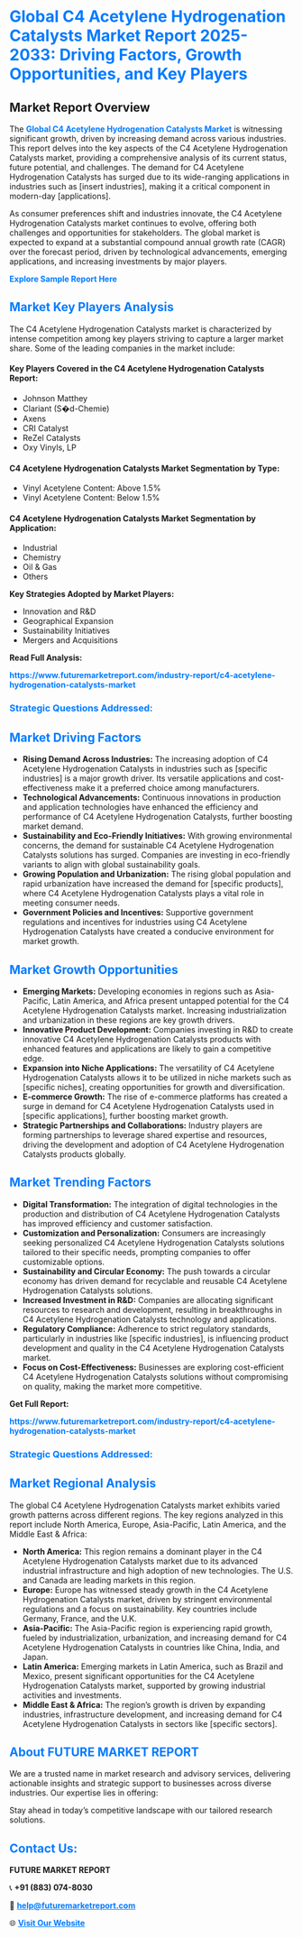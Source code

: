 <h1 style="color: #007BFF;">Global C4 Acetylene Hydrogenation Catalysts Market Report 2025-2033: Driving Factors, Growth Opportunities, and Key Players</h1>

<section id="overview">
<h2>Market Report Overview</h2>
<p>The <a href="https://www.futuremarketreport.com/industry-report/c4-acetylene-hydrogenation-catalysts-market" style="color: #007BFF; text-decoration: none;"><strong>Global C4 Acetylene Hydrogenation Catalysts Market</strong></a> is witnessing significant growth, driven by increasing demand across various industries. This report delves into the key aspects of the C4 Acetylene Hydrogenation Catalysts market, providing a comprehensive analysis of its current status, future potential, and challenges. The demand for C4 Acetylene Hydrogenation Catalysts has surged due to its wide-ranging applications in industries such as [insert industries], making it a critical component in modern-day [applications].</p>
<p>As consumer preferences shift and industries innovate, the C4 Acetylene Hydrogenation Catalysts market continues to evolve, offering both challenges and opportunities for stakeholders. The global market is expected to expand at a substantial compound annual growth rate (CAGR) over the forecast period, driven by technological advancements, emerging applications, and increasing investments by major players.</p>
</section>

<section id="overview">
<p><a href="https://www.futuremarketreport.com/request-sample/reportId=115104" style="color: #007BFF; text-decoration: none;"><strong>Explore Sample Report Here</strong></a></p>
</section>

<section id="key-players">
<h2 style="color: #007BFF;">Market Key Players Analysis</h2>
<p>The C4 Acetylene Hydrogenation Catalysts market is characterized by intense competition among key players striving to capture a larger market share. Some of the leading companies in the market include:</p>
<h4>Key Players Covered in the C4 Acetylene Hydrogenation Catalysts Report:</h4>
<ul><li>Johnson Matthey</li><li>Clariant (S�d-Chemie)</li><li>Axens</li><li>CRI Catalyst</li><li>ReZel Catalysts</li><li>Oxy Vinyls, LP</li></ul>
<h4>C4 Acetylene Hydrogenation Catalysts Market Segmentation by Type:</h4>
<ul><li>Vinyl Acetylene Content: Above 1.5%</li><li>Vinyl Acetylene Content: Below 1.5%</li></ul>

<h4>C4 Acetylene Hydrogenation Catalysts Market Segmentation by Application:</h4>
<ul><li>Industrial</li><li>Chemistry</li><li>Oil &amp; Gas</li><li>Others</li></ul>
<p><strong>Key Strategies Adopted by Market Players:</strong></p>
<ul>
<li>Innovation and R&D</li>
<li>Geographical Expansion</li>
<li>Sustainability Initiatives</li>
<li>Mergers and Acquisitions</li>
</ul>
</section>

<section>
<p><strong>Read Full Analysis: </strong></p><a href="https://www.futuremarketreport.com/industry-report/c4-acetylene-hydrogenation-catalysts-market" style="color: #007BFF; text-decoration: none;"><strong>https://www.futuremarketreport.com/industry-report/c4-acetylene-hydrogenation-catalysts-market</strong></a>
<h3 style="color: #007BFF;">Strategic Questions Addressed:</h3>
</section>

<section id="driving-factors">
<h2 style="color: #007BFF;">Market Driving Factors</h2>
<ul>
<li><strong>Rising Demand Across Industries:</strong> The increasing adoption of C4 Acetylene Hydrogenation Catalysts in industries such as [specific industries] is a major growth driver. Its versatile applications and cost-effectiveness make it a preferred choice among manufacturers.</li>
<li><strong>Technological Advancements:</strong> Continuous innovations in production and application technologies have enhanced the efficiency and performance of C4 Acetylene Hydrogenation Catalysts, further boosting market demand.</li>
<li><strong>Sustainability and Eco-Friendly Initiatives:</strong> With growing environmental concerns, the demand for sustainable C4 Acetylene Hydrogenation Catalysts solutions has surged. Companies are investing in eco-friendly variants to align with global sustainability goals.</li>
<li><strong>Growing Population and Urbanization:</strong> The rising global population and rapid urbanization have increased the demand for [specific products], where C4 Acetylene Hydrogenation Catalysts plays a vital role in meeting consumer needs.</li>
<li><strong>Government Policies and Incentives:</strong> Supportive government regulations and incentives for industries using C4 Acetylene Hydrogenation Catalysts have created a conducive environment for market growth.</li>
</ul>
</section>

<section id="growth-opportunities">
<h2 style="color: #007BFF;">Market Growth Opportunities</h2>
<ul>
<li><strong>Emerging Markets:</strong> Developing economies in regions such as Asia-Pacific, Latin America, and Africa present untapped potential for the C4 Acetylene Hydrogenation Catalysts market. Increasing industrialization and urbanization in these regions are key growth drivers.</li>
<li><strong>Innovative Product Development:</strong> Companies investing in R&D to create innovative C4 Acetylene Hydrogenation Catalysts products with enhanced features and applications are likely to gain a competitive edge.</li>
<li><strong>Expansion into Niche Applications:</strong> The versatility of C4 Acetylene Hydrogenation Catalysts allows it to be utilized in niche markets such as [specific niches], creating opportunities for growth and diversification.</li>
<li><strong>E-commerce Growth:</strong> The rise of e-commerce platforms has created a surge in demand for C4 Acetylene Hydrogenation Catalysts used in [specific applications], further boosting market growth.</li>
<li><strong>Strategic Partnerships and Collaborations:</strong> Industry players are forming partnerships to leverage shared expertise and resources, driving the development and adoption of C4 Acetylene Hydrogenation Catalysts products globally.</li>
</ul>
</section>

<section id="trending-factors">
<h2 style="color: #007BFF;">Market Trending Factors</h2>
<ul>
<li><strong>Digital Transformation:</strong> The integration of digital technologies in the production and distribution of C4 Acetylene Hydrogenation Catalysts has improved efficiency and customer satisfaction.</li>
<li><strong>Customization and Personalization:</strong> Consumers are increasingly seeking personalized C4 Acetylene Hydrogenation Catalysts solutions tailored to their specific needs, prompting companies to offer customizable options.</li>
<li><strong>Sustainability and Circular Economy:</strong> The push towards a circular economy has driven demand for recyclable and reusable C4 Acetylene Hydrogenation Catalysts solutions.</li>
<li><strong>Increased Investment in R&D:</strong> Companies are allocating significant resources to research and development, resulting in breakthroughs in C4 Acetylene Hydrogenation Catalysts technology and applications.</li>
<li><strong>Regulatory Compliance:</strong> Adherence to strict regulatory standards, particularly in industries like [specific industries], is influencing product development and quality in the C4 Acetylene Hydrogenation Catalysts market.</li>
<li><strong>Focus on Cost-Effectiveness:</strong> Businesses are exploring cost-efficient C4 Acetylene Hydrogenation Catalysts solutions without compromising on quality, making the market more competitive.</li>
</ul>
</section>

<section>
<p><strong>Get Full Report: </strong></p><a href="https://www.futuremarketreport.com/industry-report/c4-acetylene-hydrogenation-catalysts-market" style="color: #007BFF; text-decoration: none;"><strong>https://www.futuremarketreport.com/industry-report/c4-acetylene-hydrogenation-catalysts-market</strong></a>
<h3 style="color: #007BFF;">Strategic Questions Addressed:</h3>
</section>


<section id="regional-analysis">
<h2 style="color: #007BFF;">Market Regional Analysis</h2>
<p>The global C4 Acetylene Hydrogenation Catalysts market exhibits varied growth patterns across different regions. The key regions analyzed in this report include North America, Europe, Asia-Pacific, Latin America, and the Middle East & Africa:</p>
<ul>
<li><strong>North America:</strong> This region remains a dominant player in the C4 Acetylene Hydrogenation Catalysts market due to its advanced industrial infrastructure and high adoption of new technologies. The U.S. and Canada are leading markets in this region.</li>
<li><strong>Europe:</strong> Europe has witnessed steady growth in the C4 Acetylene Hydrogenation Catalysts market, driven by stringent environmental regulations and a focus on sustainability. Key countries include Germany, France, and the U.K.</li>
<li><strong>Asia-Pacific:</strong> The Asia-Pacific region is experiencing rapid growth, fueled by industrialization, urbanization, and increasing demand for C4 Acetylene Hydrogenation Catalysts in countries like China, India, and Japan.</li>
<li><strong>Latin America:</strong> Emerging markets in Latin America, such as Brazil and Mexico, present significant opportunities for the C4 Acetylene Hydrogenation Catalysts market, supported by growing industrial activities and investments.</li>
<li><strong>Middle East & Africa:</strong> The region’s growth is driven by expanding industries, infrastructure development, and increasing demand for C4 Acetylene Hydrogenation Catalysts in sectors like [specific sectors].</li>
</ul>
</section>

<footer>
<h2 style="color: #007BFF;">About FUTURE MARKET REPORT</h2>
<p>We are a trusted name in market research and advisory services, delivering actionable insights and strategic support to businesses across diverse industries. Our expertise lies in offering:</p>

<p>Stay ahead in today’s competitive landscape with our tailored research solutions.</p>

<h2 style="color: #007BFF;">Contact Us:</h2>
<p><strong>FUTURE MARKET REPORT</strong></p>
<p>📞 <strong>+91 (883) 074-8030</strong></p>
<p>📧 <strong><a href="mailto:help@futuremarketreport.com" style="color: #007BFF;">help@futuremarketreport.com</a></strong></p>
<p>🌐 <strong><a href="https://www.futuremarketreport.com/" style="color: #007BFF;">Visit Our Website</a></strong></p>
</footer>